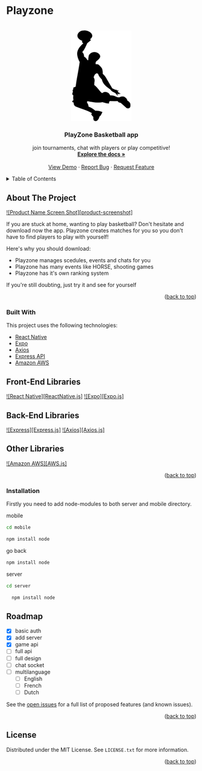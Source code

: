 # Playzone

<a name="readme-top"></a>

<!-- PROJECT LOGO -->
<br />
<div align="center">
  <a href="https://github.com/MauroLambrecht/PlayzoneGIT/">
    <img src="mobile/app/assets/images/logo.png" alt="Logo" width="160" height="240">
  </a>

  <h3 align="center">PlayZone Basketball app</h3>

  <p align="center">
    join tournaments, chat with players or play competitive!
    <br />
    <a href="https://github.com/MauroLambrecht/PlayzoneGIT/"><strong>Explore the docs »</strong></a>
    <br />
    <br />
    <a href="https://github.com/MauroLambrecht/PlayzoneGIT/">View Demo</a>
    ·
    <a href="https://github.com/MauroLambrecht/PlayzoneGIT/issues">Report Bug</a>
    ·
    <a href="https://github.com/MauroLambrecht/PlayzoneGIT/issues">Request Feature</a>
  </p>
</div>



<!-- TABLE OF CONTENTS -->
<details>
  <summary>Table of Contents</summary>
  <ol>
    <li>
      <a href="#about-the-project">About The Project</a>
      <ul>
        <li><a href="#built-with">Built With</a></li>
      </ul>
    </li>
    <li>
      <a href="#getting-started">Getting Started</a>
      <ul>
        <li><a href="#prerequisites">Prerequisites</a></li>
        <li><a href="#installation">Installation</a></li>
      </ul>
    </li>
    <li><a href="#usage">Usage</a></li>
    <li><a href="#roadmap">Roadmap</a></li>
    <li><a href="#contributing">Contributing</a></li>
    <li><a href="#license">License</a></li>
    <li><a href="#contact">Contact</a></li>
    <li><a href="#acknowledgments">Acknowledgments</a></li>
  </ol>
</details>



<!-- ABOUT THE PROJECT -->
## About The Project

[![Product Name Screen Shot][product-screenshot]](https://example.com)

If you are stuck at home, wanting to play basketball? Don't hesitate and download now the app. Playzone creates matches for you so you don't have to find players to play with yourself!

Here's why you should download:
* Playzone manages scedules, events and chats for you
* Playzone has many events like HORSE, shooting games
* Playzone has it's own ranking system

If you're still doubting, just try it and see for yourself

<p align="right">(<a href="#readme-top">back to top</a>)</p>



### Built With

This project uses the following technologies:

- [React Native](https://reactnative.dev/)
- [Expo](https://expo.io/)
- [Axios](https://axios-http.com/)
- [Express API](https://expressjs.com/)
- [Amazon AWS](https://aws.amazon.com/)

## Front-End Libraries

[![React Native][ReactNative.js]][ReactNative-url]
[![Expo][Expo.js]][Expo-url]

## Back-End Libraries

[![Express][Express.js]][Express-url]
[![Axios][Axios.js]][Axios-url]

## Other Libraries

[![Amazon AWS][AWS.js]][AWS-url]

<p align="right">(<a href="#readme-top">back to top</a>)</p>



<!-- GETTING STARTED -->
### Installation

Firstly you need to add node-modules to both server and mobile directory.

mobile
  ```sh
  cd mobile
  ```

  ```sh
  npm install node
  ```
  
go back
  ```sh
  npm install node
  ```
  
server
  ```sh
  cd server
  ```
  
  ```sh
    npm install node
  ```


<!-- ROADMAP -->
## Roadmap


- [x] basic auth
- [x] add server
- [x] game api
- [ ] full api
- [ ] full design
- [ ] chat socket
- [ ] multilanguage
    - [ ] English
    - [ ] French
    - [ ] Dutch

See the [open issues](https://github.com/MauroLambrecht/PlayzoneGIT/issues) for a full list of proposed features (and known issues).

<p align="right">(<a href="#readme-top">back to top</a>)</p>


<!-- LICENSE -->
## License

Distributed under the MIT License. See `LICENSE.txt` for more information.

<p align="right">(<a href="#readme-top">back to top</a>)</p>

[ReactNative-img]: https://img.shields.io/badge/-React%20Native-blue.svg
[ReactNative-url]: https://reactnative.dev/
[Expo-img]: https://img.shields.io/badge/-Expo-blue.svg
[Expo-url]: https://expo.io/
[Express-img]: https://img.shields.io/badge/-Express-brightgreen.svg
[Express-url]: https://expressjs.com/
[Axios-img]: https://img.shields.io/badge/-Axios-red.svg
[Axios-url]: https://github.com/axios/axios
[AWS-img]: https://img.shields.io/badge/-Amazon%20AWS-orange.svg
[AWS-url]: https://aws.amazon.com/
